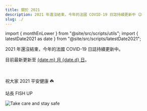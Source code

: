 ```yaml
---
title: 關於 2021
description: 2021 年還沒結束，今年的法國 COVID-19 日誌持續更新中 😉
slug: ./
---
```


import { monthEnLower } from "@site/src/scripts/utils";
import { latestDate2021 as date } from "@site/src/scripts/latestDate2021";

2021 年還沒結束，今年的法國 COVID-19 日誌持續更新中。

<div>目前最新更新至 <a href={`./${monthEnLower(date.m, 'en')}/${date.d}`}><span>{date.m}</span> 月 <span>{date.d}</span> 日</a>。</div><br /><br />

祝大家 2021 平安健康 ☘️

站長 FISH UP

![Take care and stay safe](/img/digest/love.jpg)